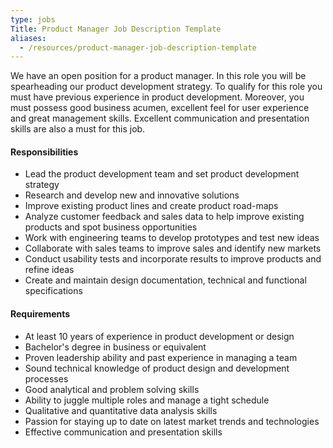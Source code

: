 ```yaml
---
type: jobs
Title: Product Manager Job Description Template
aliases:
  - /resources/product-manager-job-description-template
---
```


We have an open position for a product manager. In this role you will be spearheading our product development strategy. To qualify for this role you must have previous experience in product development. Moreover, you must possess good business acumen, excellent feel for user experience and great management skills. Excellent communication and presentation skills are also a must for this job.

#### Responsibilities

- Lead the product development team and set product development strategy
- Research and develop new and innovative solutions
- Improve existing product lines and create product road-maps
- Analyze customer feedback and sales data to help improve existing products and spot business opportunities
- Work with engineering teams to develop prototypes and test new ideas
- Collaborate with sales teams to improve sales and identify new markets
- Conduct usability tests and incorporate results to improve products and refine ideas
- Create and maintain design documentation, technical and functional specifications

#### Requirements

- At least 10 years of experience in product development or design
- Bachelor's degree in business or equivalent
- Proven leadership ability and past experience in managing a team
- Sound technical knowledge of product design and development processes
- Good analytical and problem solving skills
- Ability to juggle multiple roles and manage a tight schedule
- Qualitative and quantitative data analysis skills
- Passion for staying up to date on latest market trends and technologies
- Effective communication and presentation skills
